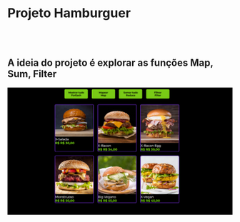 <h1> Projeto Hamburguer</h1>
<br>
<br>
<h2>A ideia do projeto é explorar as funções Map, Sum, Filter </h2>

<img src="https://github.com/rebecaprado01/Projeto-Hamburguer---js/blob/main/img/Burguer%20-%20js.png?raw=true">
